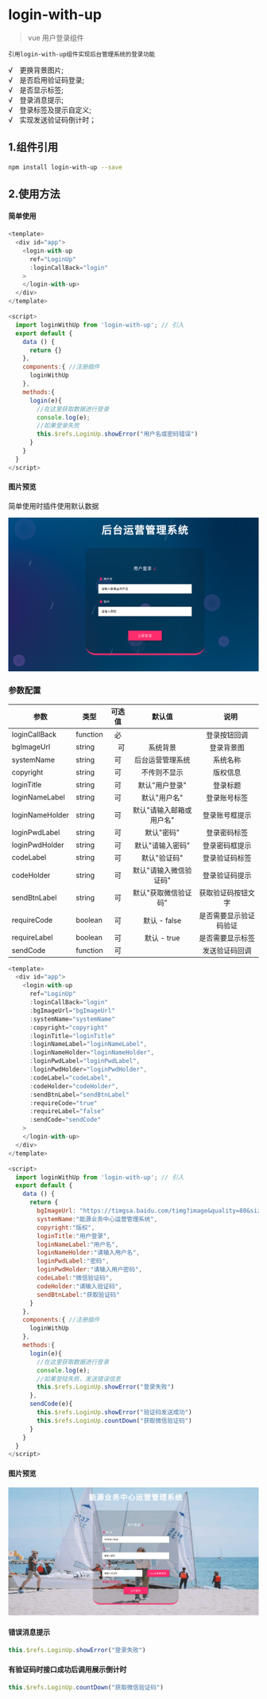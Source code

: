 # login-with-up

> vue 用户登录组件

`引用login-with-up组件实现后台管理系统的登录功能`

√　更换背景图片;  
√　是否启用验证码登录;  
√　是否显示标签;  
√　登录消息提示;  
√　登录标签及提示自定义;  
√　实现发送验证码倒计时；  

## 1.组件引用

``` bash
npm install login-with-up --save
```

## 2.使用方法

#### 简单使用

``` js
<template>
  <div id="app">
    <login-with-up
      ref="LoginUp"
      :loginCallBack="login"
    >
    </login-with-up>
  </div>
</template>
```

``` js
<script>
  import loginWithUp from 'login-with-up'; // 引入
  export default {
    data () {
      return {}
    },
    components:{ //注册插件
      loginWithUp
    },
    methods:{
      login(e){
        //在这里获取数据进行登录
        console.log(e);
        //如果登录失败
        this.$refs.LoginUp.showError("用户名或密码错误")
      }
    }
  }
</script>
```

#### 图片预览
简单使用时插件使用默认数据

![预览](login-1.png)

### 参数配置

| 参数           | 类型 | 可选值  |    默认值    | 　说明         | 
| ----------    | ------------ | :----: | :---: | :--------: | 
| loginCallBack  | function |    必   |     | 登录按钮回调  |
| bgImageUrl     | string |  　可  | 系统背景  | 登录背景图　| 
| systemName     | string   |  可  |  后台运营管理系统   | 系统名称     | 
| copyright      |  string  |  可  | 不传则不显示 | 版权信息　　  | 
| loginTitle     |   string  |  可   | 默认"用户登录" | 登录标题　   | 
| loginNameLabel |   string |  可   |  默认"用户名"    | 登录账号标签　 | 
| loginNameHolder | string |    可   |   默认"请输入邮箱或用户名"  | 登录账号框提示 |
| loginPwdLabel | string |    可   |  默认"密码"   | 登录密码标签  |　
| loginPwdHolder | string |    可   |   默认"请输入密码"  | 登录密码框提示|
| codeLabel  | string |    可   |  默认"验证码"   | 登录验证码标签 |　　
| codeHolder | string |    可   |  默认"请输入微信验证码" | 登录验证码提示 |
| sendBtnLabel| string |   可 | 默认"获取微信验证码"  | 获取验证码按钮文字 |
| requireCode | boolean |    可   | 默认 - false | 是否需要显示验证码验证|
| requireLabel | boolean |    可   |   默认 - true | 是否需要显示标签  |
| sendCode  | function |    可   |     | 发送验证码回调  |

``` js
<template>
  <div id="app">
    <login-with-up
      ref="LoginUp"
      :loginCallBack="login"
      :bgImageUrl="bgImageUrl"
      :systemName="systemName"
      :copyright="copyright"
      :loginTitle="loginTitle"
      :loginNameLabel="loginNameLabel",
      :loginNameHolder="loginNameHolder",
      :loginPwdLabel="loginPwdLabel",
      :loginPwdHolder="loginPwdHolder",
      :codeLabel="codeLabel",
      :codeHolder="codeHolder",
      :sendBtnLabel="sendBtnLabel"
      :requireCode="true"
      :requireLabel="false"
      :sendCode="sendCode"
    >
    </login-with-up>
  </div>
</template>
```

``` js
<script>
  import loginWithUp from 'login-with-up'; // 引入
  export default {
    data () {
      return {
        bgImageUrl: "https://timgsa.baidu.com/timg?image&quality=80&size=b9999_10000&sec=1565240473656&di=d7802b33660d2ae5326216421348b0e5&imgtype=0&src=http%3A%2F%2Fg.hiphotos.baidu.com%2Fimage%2Fpic%2Fitem%2F5366d0160924ab18014cefd83bfae6cd7a890b82.jpg",
        systemName:"能源业务中心运营管理系统",
        copyright:"版权",
        loginTitle:"用户登录",
        loginNameLabel:"用户名",
        loginNameHolder:"请输入用户名",
        loginPwdLabel:"密码",
        loginPwdHolder:"请输入用户密码",
        codeLabel:"微信验证码",
        codeHolder:"请输入验证码",
        sendBtnLabel:"获取验证码"
      }
    },
    components:{ //注册插件
      loginWithUp
    },
    methods:{
      login(e){
        //在这里获取数据进行登录
        console.log(e);
        //如果登陆失败，发送错误信息
        this.$refs.LoginUp.showError("登录失败")
      },
      sendCode(e){
        this.$refs.LoginUp.showError("验证码发送成功")
        this.$refs.LoginUp.countDown("获取微信验证码")
      }
    }
  }
</script>
```

#### 图片预览
![预览](login-2.png)

#### 错误消息提示

``` js
this.$refs.LoginUp.showError("登录失败")
```

#### 有验证码时接口成功后调用展示倒计时

``` js
this.$refs.LoginUp.countDown("获取微信验证码")
```
